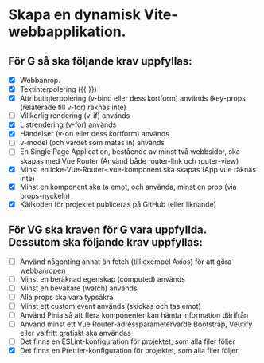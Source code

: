 # Skapa en dynamisk Vite-webbapplikation. #

## För G så ska följande krav uppfyllas: ##

- [x] Webbanrop. 
- [x] Textinterpolering ({{  }})
- [x] Attributinterpolering (v-bind eller dess kortform) används (key-props (relaterade till v-for) räknas inte)
- [ ] Villkorlig rendering (v-if) används
- [x] Listrendering (v-for) används
- [x] Händelser (v-on eller dess kortform) används
- [ ] v-model (och värdet som matas in) används
- [ ] En Single Page Application, bestående av minst två webbsidor, ska skapas med Vue Router (Använd både router-link och router-view)
- [x] Minst en icke-Vue-Router-.vue-komponent ska skapas (App.vue räknas inte)
- [x] Minst en komponent ska ta emot, och använda, minst en prop (via props-nyckeln)
- [x] Källkoden för projektet publiceras på GitHub (eller liknande)

## För VG ska kraven för G vara uppfyllda. Dessutom ska följande krav uppfyllas: ##

- [ ] Använd någonting annat än fetch (till exempel Axios) för att göra webbanropen
- [ ] Minst en beräknad egenskap (computed) används
- [ ] Minst en bevakare (watch) används
- [ ] Alla props ska vara typsäkra
- [ ] Minst ett custom event används (skickas och tas emot)
- [ ] Använd Pinia så att flera komponenter kan hämta information därifrån
- [ ] Använd minst ett Vue Router-adressparametervärde
Bootstrap, Veutify eller valfritt grafiskt ska användas
- [ ] Det finns en ESLint-konfiguration för projektet, som alla filer följer
- [x] Det finns en Prettier-konfiguration för projektet, som alla filer följer